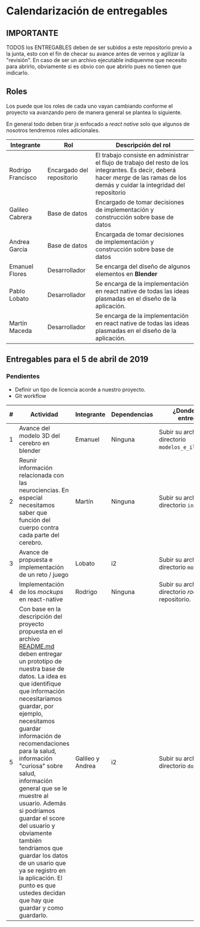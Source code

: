 # Calendarización de entregables 

## IMPORTANTE

TODOS los ENTREGABLES deben de ser subidos a este repositorio previo a la junta, esto con el fin de checar su avance antes de vernos y agilizar la "revisión". En caso de ser un archivo ejecutable indiquenme que necesito para abrirlo, obviamente si es obvio con que abrirlo pues no tienen que indicarlo.

## Roles

Los puede que los roles de cada uno vayan cambiando conforme el proyecto va avanzando pero de manera general se plantea lo siguiente.

En general todo deben tirar *js* enfocado a *react native* solo que algunos de nosotros tendremos roles adicionales.

| Integrante        | Rol                       | Descripción del rol                                          |
| ----------------- | ------------------------- | ------------------------------------------------------------ |
| Rodrigo Francisco | Encargado del repositorio | El trabajo consiste en administrar el flujo de trabajo del resto de los integrantes. Es decir, deberá hacer *merge* de las ramas de los demás y cuidar la integridad del repositorio |
| Galileo Cabrera   | Base de datos             | Encargado de tomar decisiones de implementación y construcción sobre base de datos |
| Andrea García     | Base de datos             | Encargada de tomar decisiones de implementación y construcción sobre base de datos |
| Emanuel Flores    | Desarrollador             | Se encarga del diseño de algunos elementos en **Blender**    |
| Pablo Lobato      | Desarrollador             | Se encarga de la implementación en react native de todas las ideas plasmadas en el diseño de la aplicación. |
| Martín Maceda     | Desarrollador             | Se encarga de la implementación en react native de todas las ideas plasmadas en el diseño de la aplicación. |

## Entregables para el 5 de abril de 2019

### Pendientes

* Definir un tipo de licencia acorde a nuestro proyecto.
* Git workflow

| #    | Actividad                                                    | Integrante       | Dependencias | ¿Donde subirlo entregarlo?                                 |
| ---- | ------------------------------------------------------------ | ---------------- | ------------ | ---------------------------------------------------------- |
| 1    | Avance del modelo 3D del cerebro en blender                  | Emanuel          | Ninguna      | Subir su archivo al directorio `modelos_e_ilustraciones`.  |
| 2    | Reunir información relacionada con las neurociencias. En especial necesitamos saber que función del cuerpo contra cada parte del cerebro. | Martín           | Ninguna      | Subir su archivo al directorio `investigacion`.            |
| 3    | Avance de propuesta e implementación de un reto / juego      | Lobato           | i2           | Subir su archivo al directorio `modulos`.                  |
| 4    | Implementación de los *mockups* en react-native              | Rodrigo          | Ninguna      | Subir su archivo al directorio *root* de este repositorio. |
| 5    | Con base en la descripción del proyecto propuesta en el archivo [README.md](../README.md) deben entregar un prototipo de nuestra base de datos. La idea es que identifique que información necesitariamos guardar, por ejemplo, necesitamos guardar información de recomendaciones para la salud, información "curiosa" sobre salud, información general que se le muestre al usuario. Además si podríamos guardar el score del usuario y obviamente también tendriamos que guardar los datos de un usario que ya se registro en la aplicación. El punto es que ustedes decidan que hay que guardar y como guardarlo. | Galileo y Andrea | i2           | Subir su archivo al directorio `documentacion`.            |
